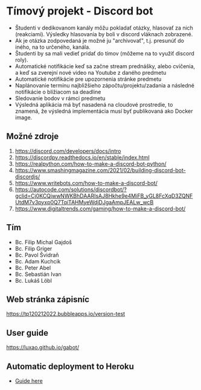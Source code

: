 # Tímový projekt - Discord bot
- Študenti v dedikovanom kanály môžu pokladať otázky, hlasovať za nich (reakciami).
Výsledky hlasovania by boli v discord vláknach zobrazené.
- Ak je otázka zodpovedaná je možné ju "archivovať", t.j. presunúť do iného, na to
určeného, kanála.
- Študenti by sa mali vedieť pridať do tímov (môžeme na to využiť discord roly).
- Automatické notifikácie keď sa začne stream prednášky, alebo cvičenia, a keď sa
zverejní nové video na Youtube z daného predmetu
- Automatické notifikácie pre upozornenia stránke predmetu
- Naplánovanie termínu najbližšieho zápočtu/projektu/zadania a následné notifikácie o
blížiacom sa deadline
- Sledovanie bodov v rámci predmetu
- Výsledná aplikácia má byť nasadená na cloudové prostredie, to znamená, že výsledná
implementácia musí byť publikovaná ako Docker image.
## Možné zdroje
1. https://discord.com/developers/docs/intro
2. https://discordpy.readthedocs.io/en/stable/index.html
3. https://realpython.com/how-to-make-a-discord-bot-python/
4. https://www.smashingmagazine.com/2021/02/building-discord-bot-discordjs/
5. https://www.writebots.com/how-to-make-a-discord-bot/
6. https://autocode.com/solutions/discordbot/?gclid=Cj0KCQjwwNWKBhDAARIsAJ8Hkhe9e4MiFB_yGL8FcXqD3ZQNFUtdM7v3pyxp0Q7TqiTAHMyeWdjDJgaAmpJEALw_wcB
7. https://www.digitaltrends.com/gaming/how-to-make-a-discord-bot/
## Tím
- Bc. Filip Michal Gajdoš
- Bc. Filip Gríger
- Bc. Pavol Švidraň
- Bc. Adam Kuchcik
- Bc. Peter Abel
- Bc. Sebastián Ivan
- Bc. Lukáš Löbl 
## Web stránka zápisníc
https://tp120212022.bubbleapps.io/version-test
## User guide
https://luxao.github.io/gabot/
## Automatic deployment to Heroku
 - [Guide here](https://stackoverflow.com/a/71905270)
